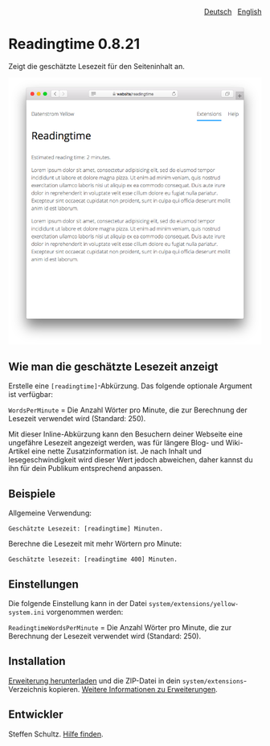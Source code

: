<p align="right"><a href="README-de.md">Deutsch</a> &nbsp; <a href="README.md">English</a></p>

# Readingtime 0.8.21

Zeigt die geschätzte Lesezeit für den Seiteninhalt an.

<p align="center"><img src="readingtime-screenshot.png?raw=true" alt="Bildschirmfoto"></p>

## Wie man die geschätzte Lesezeit anzeigt

Erstelle eine `[readingtime]`-Abkürzung. Das folgende optionale Argument ist verfügbar: 

`WordsPerMinute` = Die Anzahl Wörter pro Minute, die zur Berechnung der Lesezeit verwendet wird (Standard: 250).

Mit dieser Inline-Abkürzung kann den Besuchern deiner Webseite eine ungefähre Lesezeit angezeigt werden, was für längere Blog- und Wiki-Artikel eine nette Zusatzinformation ist. Je nach Inhalt und lesegeschwindigkeit wird dieser Wert jedoch abweichen, daher kannst du ihn für dein Publikum entsprechend anpassen. 

## Beispiele

Allgemeine Verwendung: 

    Geschätzte Lesezeit: [readingtime] Minuten.

Berechne die Lesezeit mit mehr Wörtern pro Minute: 

    Geschätzte lesezeit: [readingtime 400] Minuten.

## Einstellungen

Die folgende Einstellung kann in der Datei `system/extensions/yellow-system.ini` vorgenommen werden:

`ReadingtimeWordsPerMinute` = Die Anzahl Wörter pro Minute, die zur Berechnung der Lesezeit verwendet wird (Standard: 250).

## Installation

[Erweiterung herunterladen](https://github.com/datenstrom/yellow-extensions/raw/main/downloads/readingtime.zip) und die ZIP-Datei in dein `system/extensions`-Verzeichnis kopieren. [Weitere Informationen zu Erweiterungen](https://github.com/annaesvensson/yellow-update/tree/main/README-de.md).

## Entwickler

Steffen Schultz. [Hilfe finden](https://datenstrom.se/de/yellow/help/).
